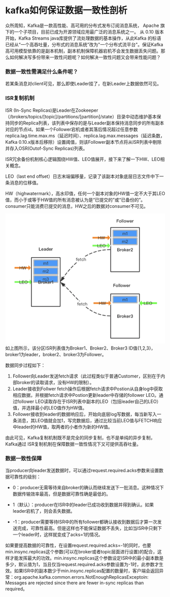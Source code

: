 # kafka如何保证数据一致性剖析

众所周知，Kafka是一款高性能、高可用的分布式发布订阅消息系统， Apache 旗下的一个子项目，目前已成为开源领域应用最广泛的消息系统之一。 从 0.10 版本开始，Kafka Streams java库提供了流处理数据的基本操作，从此Kafka 的标语已经从“一个高吞吐量，分布式的消息系统”改为"一个分布式流平台"。保证Kafka高可用模型依靠的是副本机制，副本机制保障机器宕机不会发生数据丢失问题。那么如何解决写多份带来一致性问题呢？如何解决一致性问题又会带来性能问题？

### 数据一致性需满足什么条件呢？

若某条消息对client可见，那么即使Leader挂了，在新Leader上数据依然可见。

### **ISR复制机制**

ISR \(In-Sync Replicas\)是Leader在Zookeeper（/brokers/topics/\[topic\]/partitions/\[partition\]/state）目录中动态维护基本保持同步的Replica列表，该列表中保存的是与Leader副本保持消息同步的所有副本对应的节点id。如果一个Follower宕机或者其落后情况超过任意参数replica.lag.time.max.ms（延迟时间）、replica.lag.max.messages（延迟条数，Kafka 0.10.x版本后移除）设置阈值，则该Follower副本节点将从ISR列表中剔除并存入OSR\(Outof-Sync Replicas\)列表。

ISR冗余备份机制核心逻辑围绕HW值、LEO值展开，接下来了解一下HW、LEO相关概念。

LEO（last end offset）日志末端偏移量，记录了该副本对象底层日志文件中下一条消息的位移值。

HW（highwatermark），高水印值，任何一个副本对象的HW值一定不大于其LEO值，而小于或等于HW值的所有消息被认为是“已提交的”或“已备份的”。consumer只能消费已提交的消息，HW之后的数据对consumer不可见。

![](/assets/isr-1.png)如上图所示，该分区ISR列表值为Broker1、Broker2、Broker3 ID值{1,2,3}，broker1为leader，broker2、broker3为Follower。

数据同步过程如下：

1. Follower向Leader发送fetch请求（此过程类似于普通Customer，区别在于内部broker的读取请求，没有HW的限制）。
2. Leader接收到Follwer fetch操作后根据fetch请求中Postion从自身log中获取相应数据，并根据fetch请求中Postion更新leader中存储的follower LEO。通过follower LEO读取存在于ISR列表中副本的LEO（包括leader自己的LEO）值，并选择最小的LEO值作为HW值。
3. Follower接收到leader的数据响应后，开始向底层log写数据，每当新写入一条消息，其LEO值就会加1，写完数据后，通过比较当前LEO值与FETCH响应中leader的HW值，取两者的小者作为新的HW值。

由此可见，Kafka复制机制既不是完全的同步复制，也不是单纯的异步复制，Kafka通过 ISR复制机制在保障数据一致性情况下又可提供高吞吐量。

### **数据一致性保障**

当producer向leader发送数据时，可以通过request.required.acks参数来设置数据可靠性的级别：

* 0：producer无需等待来自broker的确认而继续发送下一批消息。这种情况下数据传输效率最高，但是数据可靠性确是最低的。

* 1（默认）：producer在ISR中的leader已成功收到数据并得到确认。如果leader宕机了，则会丢失数据。

* -1：producer需要等待ISR中的所有follower都确认接收到数据后才算一次发送完成，可靠性最高。但是这样也不能保证数据不丢失，比如当ISR中只剩下一个leader时，这样就变成了acks=1的情况。

如果要提高数据的可靠性，在设置request.required.acks=-1的同时，也要min.insync.replicas这个参数\(可以在broker或者topic层面进行设置\)的配合，这样才能发挥最大的功效。min.insync.replicas这个参数设定ISR中的最小副本数是多少，默认值为1，当且仅当request.required.acks参数设置为-1时，此参数才生效。如果ISR中的副本数少于min.insync.replicas配置的数量时，客户端会返回异常：org.apache.kafka.common.errors.NotEnoughReplicasExceptoin: Messages are rejected since there are fewer in-sync replicas than required。


